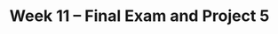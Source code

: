---
    title: Week 11 – Final Exam and Project 5
    weekNumber: 11
    days:
      - date: 2021-6-4
        events:
          "**Exam**{: .label .label-exam } **Final Exam**":
      - date: 2021-6-9
        events:
          "**PROJ 5**{: .label .label-proj } **Data Science Lifecycle (due 6/9, no Checkpoint)**":
---